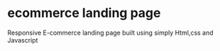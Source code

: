 # ecommerce landing page

Responsive E-commerce landing page built using simply Html,css and Javascript
